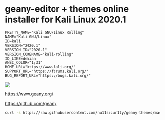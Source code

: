 # geany-editor + themes online installer for Kali Linux 2020.1

```
PRETTY_NAME="Kali GNU/Linux Rolling"
NAME="Kali GNU/Linux"
ID=kali
VERSION="2020.1"
VERSION_ID="2020.1"
VERSION_CODENAME="kali-rolling"
ID_LIKE=debian
ANSI_COLOR="1;31"
HOME_URL="https://www.kali.org/"
SUPPORT_URL="https://forums.kali.org/"
BUG_REPORT_URL="https://bugs.kali.org/"
```

![](https://github.com/nu11secur1ty/geany-editor/blob/master/logo/geany.png)

https://www.geany.org/

https://github.com/geany

```bash
curl -s https://raw.githubusercontent.com/nu11secur1ty/geany-themes/master/geany-themes.sh | bash
```

